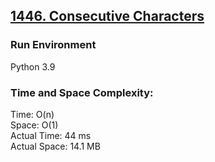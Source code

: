 ## [1446. Consecutive Characters](https://leetcode.com/problems/consecutive-characters/)

### Run Environment
Python 3.9

### Time and Space Complexity:
Time: O(n)  
Space: O(1)  
Actual Time: 44 ms  
Actual Space: 14.1 MB

